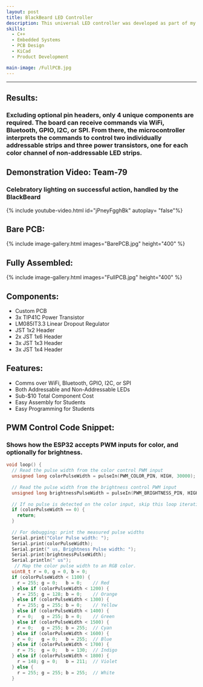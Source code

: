 ```yaml
---
layout: post
title: BlackBeard LED Controller
description: This universal LED controller was developed as part of my mentorship of FRC Team-79 “Krunch” (see volunteering section). Throughout my 6 years on the team I went from member to president, and now mentor. In that time,I’ve found a distinct lack of suitable, robotics-focused LED controllers on the market. These controllers, notably REV Blinkin, are some combination of far too expensive or functionally limited. Therefore, I sought to challenge myself in developing a custom PCB and thus superior LED controller. Overall, this controller was designed to be flexible, inexpensive, and extremely easy to assemble. 
skills: 
  - C++
  - Embedded Systems
  - PCB Design
  - KiCad
  - Product Development

main-image: /FullPCB.jpg
---
```


---
## Results:
### Excluding optional pin headers, only 4 unique components are required. The board can receive commands via WiFi, Bluetooth, GPIO, I2C, or SPI. From there, the microcontroller interprets the commands to control two individually addressable strips and three power transistors, one for each color channel of non-addressable LED strips.

## Demonstration Video: Team-79
### Celebratory lighting on successful action, handled by the BlackBeard
{% include youtube-video.html id="jPneyFgghBk" autoplay= "false"%}

## Bare PCB:
{% include image-gallery.html images="BarePCB.jpg" height="400" %}  


## Fully Assembled:
{% include image-gallery.html images="FullPCB.jpg" height="400" %}

## Components:
- Custom PCB
- 3x TIP41C Power Transistor
- LM085IT3.3 Linear Dropout Regulator
- JST 1x2 Header
- 2x JST 1x6 Header
- 3x JST 1x3 Header
-	3x JST 1x4 Header

## Features:
- Comms over WiFi, Bluetooth, GPIO, I2C, or SPI
- Both Addressable and Non-Addressable LEDs
- Sub-$10 Total Component Cost
- Easy Assembly for Students
- Easy Programming for Students



## PWM Control Code Snippet:
### Shows how the ESP32 accepts PWM inputs for color, and optionally for brightness.   
```C++
void loop() {
  // Read the pulse width from the color control PWM input
  unsigned long colorPulseWidth = pulseIn(PWM_COLOR_PIN, HIGH, 30000);
  
  // Read the pulse width from the brightness control PWM input
  unsigned long brightnessPulseWidth = pulseIn(PWM_BRIGHTNESS_PIN, HIGH, 30000);
  
  // If no pulse is detected on the color input, skip this loop iteration
  if (colorPulseWidth == 0) {
    return;
  }
  
  // For debugging: print the measured pulse widths
  Serial.print("Color Pulse width: ");
  Serial.print(colorPulseWidth);
  Serial.print(" us, Brightness Pulse width: ");
  Serial.print(brightnessPulseWidth);
  Serial.println(" us");
   // Map the color pulse width to an RGB color.
  uint8_t r = 0, g = 0, b = 0;
  if (colorPulseWidth < 1100) {
    r = 255; g = 0;   b = 0;    // Red
  } else if (colorPulseWidth < 1200) {
    r = 255; g = 128; b = 0;    // Orange
  } else if (colorPulseWidth < 1300) {
    r = 255; g = 255; b = 0;    // Yellow
  } else if (colorPulseWidth < 1400) {
    r = 0;   g = 255; b = 0;    // Green
  } else if (colorPulseWidth < 1500) {
    r = 0;   g = 255; b = 255;  // Cyan
  } else if (colorPulseWidth < 1600) {
    r = 0;   g = 0;   b = 255;  // Blue
  } else if (colorPulseWidth < 1700) {
    r = 75;  g = 0;   b = 130;  // Indigo
  } else if (colorPulseWidth < 1800) {
    r = 148; g = 0;   b = 211;  // Violet
  } else {
    r = 255; g = 255; b = 255;  // White
  }
```
